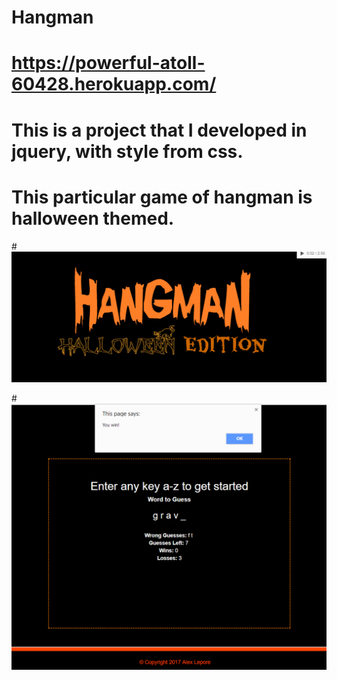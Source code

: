 # Hangman

# https://powerful-atoll-60428.herokuapp.com/

# This is a project that I developed in jquery, with style from css. 

# This particular game of hangman is halloween themed. 

#![Image of CLI](/assets/images/Capture.PNG)

#![Image of CLI](/assets/images/Capture2.PNG)
